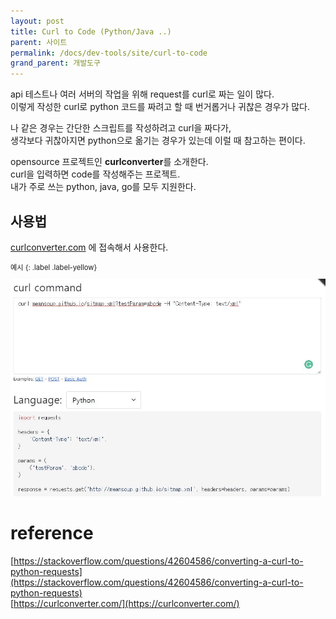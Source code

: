 ```yaml
---
layout: post
title: Curl to Code (Python/Java ..)
parent: 사이트
permalink: /docs/dev-tools/site/curl-to-code
grand_parent: 개발도구
---
```


api 테스트나 여러 서버의 작업을 위해 request를 curl로 짜는 일이 많다.  
이렇게 작성한 curl로 python 코드를 짜려고 할 때 번거롭거나 귀찮은 경우가 많다.  

나 같은 경우는 간단한 스크립트를 작성하려고 curl을 짜다가,  
생각보다 귀찮아지면 python으로 옮기는 경우가 있는데 이럴 때 참고하는 편이다.

opensource 프로젝트인 **curlconverter**를 소개한다.  
curl을 입력하면 code를 작성해주는 프로젝트.  
내가 주로 쓰는 python, java, go를 모두 지원한다.  

## 사용법

[curlconverter.com](https://curlconverter.com/#python) 에 접속해서 사용한다.  

<div class="code-example" markdown="1" style="font-size: 0.8em">
예시
{: .label .label-yellow}  

![curlconverter](/images/post/tips/curl-converter.JPG)
</div>

# reference

[https://stackoverflow.com/questions/42604586/converting-a-curl-to-python-requests](https://stackoverflow.com/questions/42604586/converting-a-curl-to-python-requests)  
[https://curlconverter.com/](https://curlconverter.com/)  